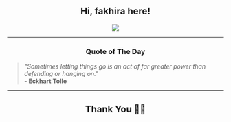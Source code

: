 <h2 align="center"> Hi, fakhira here!</h2>

<p align="center">
<a href="https://github.com/fakhiralkda" alt="github streak"><img src="https://dvst-streak.herokuapp.com/?user=fakhiralkda&theme=tokyonight&fire=DD472C"></a>
</p>

<hr>
<h3 align="center">Quote of The Day</h3>
<p align="center">
<blockquote>
<i>"Sometimes letting things go is an act of far greater power than defending or hanging on."</i>
<br>
<b>- Eckhart Tolle </b>
</blockquote>
</p>


<hr>
<h2 align="center">Thank You 🙏🏼</h2>

